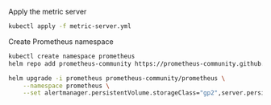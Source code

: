 Apply the metric server
```bash
kubectl apply -f metric-server.yml
```

Create Prometheus namespace
```bash
kubectl create namespace prometheus
helm repo add prometheus-community https://prometheus-community.github.io/helm-charts

```

```bash
helm upgrade -i prometheus prometheus-community/prometheus \
    --namespace prometheus \
    --set alertmanager.persistentVolume.storageClass="gp2",server.persistentVolume.storageClass="gp2"
```
